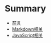 # Summary

* [前言](README.md)
* [Markdown相关](aboutMarkdown.md)
* [JavaScript相关](aboutJavaScript.md)



